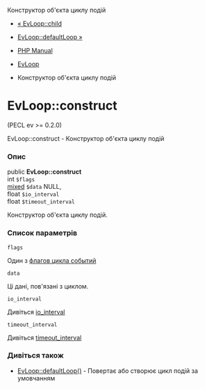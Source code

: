Конструктор об'єкта циклу подій

-   [« EvLoop::child](evloop.child.html)
    
-   [EvLoop::defaultLoop »](evloop.defaultloop.html)
    
-   [PHP Manual](index.html)
    
-   [EvLoop](class.evloop.html)
    
-   Конструктор об'єкта циклу подій
    

# EvLoop::construct

(PECL ev >= 0.2.0)

EvLoop::construct - Конструктор об'єкта циклу подій

### Опис

public **EvLoop::construct**  
int `$flags`  
[mixed](language.types.declarations.html#language.types.declarations.mixed) `$data` NULL,  
float `$io_interval`  
float `$timeout_interval`  

Конструктор об'єкта циклу подій.

### Список параметрів

`flags`

Один з [флагов цикла событий](class.ev.html#ev.constants.loop-flags)

`data`

Ці дані, пов'язані з циклом.

`io_interval`

Дивіться [io\_interval](class.evloop.html#evloop.props.io-interval)

`timeout_interval`

Дивіться [timeout\_interval](class.evloop.html#evloop.props.timeout-interval)

### Дивіться також

-   [EvLoop::defaultLoop()](evloop.defaultloop.html) - Повертає або створює цикл подій за умовчанням
